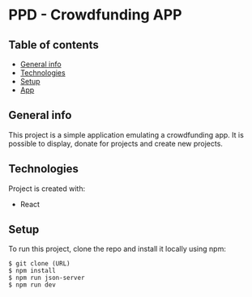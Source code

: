 # PPD - Crowdfunding APP

## Table of contents
* [General info](#general-info)
* [Technologies](#technologies)
* [Setup](#setup)
* [App](#app)

## General info
This project is a simple application emulating a crowdfunding app. It is possible to display, donate for projects and create new projects.
	
## Technologies
Project is created with:
* React
	
## Setup
To run this project, clone the repo and install it locally using npm:

```
$ git clone (URL)
$ npm install
$ npm run json-server
$ npm run dev
```
